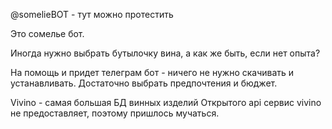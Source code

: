 @somelieBOT - тут можно протестить

Это сомелье бот.


Иногда нужно выбрать бутылочку вина, а как же быть, если нет опыта?


На помощь и придет телеграм бот - ничего не нужно скачивать и устанавливать. Достаточно выбрать предпочтения и бюджет.


Vivino - самая большая БД винных изделий Открытого api сервис vivino не предоставляет, поэтому пришлось мучаться.
